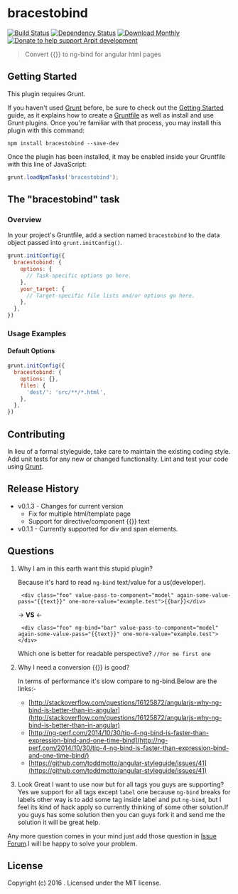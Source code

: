 # bracestobind

[![Build Status](https://travis-ci.org/arpit2438735/grunt-angular-ngbind.svg?branch=master)](https://travis-ci.org/arpit2438735/grunt-angular-ngbind)
[![Dependency Status](https://david-dm.org/arpit2438735/grunt-angular-ngbind.svg?style=flat)](https://david-dm.org/alanshaw/david)
[![Download Monthly](https://img.shields.io/npm/dm/bracestobind.svg)](https://www.npmjs.com/package/bracestobind)
[![Donate to help support Arpit development](http://img.shields.io/gratipay/arpit2438735.svg?style=flat)](https://www.gittip.com/arpit2438735/)

> Convert {{}} to ng-bind for angular html pages

## Getting Started
This plugin requires Grunt.

If you haven't used [Grunt](http://gruntjs.com/) before, be sure to check out the [Getting Started](http://gruntjs.com/getting-started) guide, as it explains how to create a [Gruntfile](http://gruntjs.com/sample-gruntfile) as well as install and use Grunt plugins. Once you're familiar with that process, you may install this plugin with this command:

```shell
npm install bracestobind --save-dev
```

Once the plugin has been installed, it may be enabled inside your Gruntfile with this line of JavaScript:

```js
grunt.loadNpmTasks('bracestobind');
```

## The "bracestobind" task

### Overview
In your project's Gruntfile, add a section named `bracestobind` to the data object passed into `grunt.initConfig()`.

```js
grunt.initConfig({
  bracestobind: {
    options: {
      // Task-specific options go here.
    },
    your_target: {
      // Target-specific file lists and/or options go here.
    },
  },
})
```

### Usage Examples

#### Default Options

```js
grunt.initConfig({
  bracestobind: {
    options: {},
    files: {
      'dest/': 'src/**/*.html',
    },
  },
})
```

## Contributing
In lieu of a formal styleguide, take care to maintain the existing coding style. Add unit tests for any new or changed functionality. Lint and test your code using [Grunt](http://gruntjs.com/).

## Release History
* v0.1.3 - Changes for current version
     * Fix for multiple html/template page
     * Support for directive/component {{}} text
* v0.1.1 - Currently supported for div and span elements.

## Questions

1. Why I am in this earth want this stupid plugin?

    Because it's hard to read `ng-bind` text/value for a us(developer).
    
        <div class="foo" value-pass-to-component="model" again-some-value-pass="{{text}}" one-more-value="example.test">{{bar}}</div>
        
    -> **VS** <-
        
        <div class="foo" ng-bind="bar" value-pass-to-component="model" again-some-value-pass="{{text}}" one-more-value="example.test"></div>    
    Which one is better for readable perspective? `//For me first one`
    
2. Why I need a conversion {{}} is good?

    In terms of performance it's slow compare to ng-bind.Below are the links:-
    
    * [http://stackoverflow.com/questions/16125872/angularjs-why-ng-bind-is-better-than-in-angular](http://stackoverflow.com/questions/16125872/angularjs-why-ng-bind-is-better-than-in-angular)
    * [http://ng-perf.com/2014/10/30/tip-4-ng-bind-is-faster-than-expression-bind-and-one-time-bind](http://ng-perf.com/2014/10/30/tip-4-ng-bind-is-faster-than-expression-bind-and-one-time-bind/)
    * [https://github.com/toddmotto/angular-styleguide/issues/41](https://github.com/toddmotto/angular-styleguide/issues/41)

3. Look Great I want to use now but for all tags you guys are supporting?
    Yes we support for all tags except `label` one because `ng-bind` breaks for labels other way is to add some tag inside label and put `ng-bind`, but I feel its kind of hack apply so currently thinking of some other solution.If you guys has some solution then you can guys fork it and send me the solution it will be great help.
    
Any more question comes in your mind just add those question in [Issue Forum](https://github.com/arpit2438735/grunt-angular-ngbind/issues).I will be happy to solve your problem.

## License
Copyright (c) 2016 . Licensed under the MIT license.
